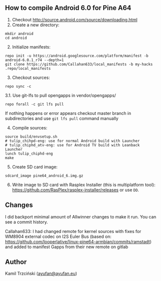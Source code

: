 ## How to compile Android 6.0 for Pine A64

1. Checkout http://source.android.com/source/downloading.html
1. Create a new directory:
  ```
  mkdir android
  cd android
  ```

2. Initialize manifests:
  ```
  repo init -u https://android.googlesource.com/platform/manifest -b android-6.0.1_r74 --depth=1
  git clone https://github.com/Callahan633/local_manifests -b my-hacks .repo/local_manifests
  ```

3. Checkout sources:
  ```
  repo sync -c
  ```

3.1. Use git-lfs to pull opengapps in vendor/opengapps/
  ```
  repo forall -c git lfs pull
  ```

If nothing happens or error appears checkout master branch in subdirectories and use ```git lfs pull``` command manually 

4. Compile sources:
  ```
  source build/envsetup.sh
  # tulip_chihpd-eng: use for normal Android build with Launcher
  # tulip_chiphd_atv-eng: use for Android TV build with Leanback Launcher
  lunch tulip_chiphd-eng
  make
  ```

5. Create SD card image:
  ```
  sdcard_image pine64_android_6.img.gz
  ```

6. Write image to SD card with Rasplex Installer (this is multiplatform tool):
  https://github.com/RasPlex/rasplex-installer/releases or use `DD`.

## Changes

I did backport minimal amount of Allwinner changes to make it run.
You can see a commit history.

Callahan633: I had changed remote for kernel sources with fixes for WM8904 external codec on I2S Euler Bus (based on: https://github.com/looperlative/linux-pine64-armbian/commits/ramstadt) and added to manifest Gapps from their new remote on gitlab

## Author

Kamil Trzciński (ayufan@ayufan.eu)

